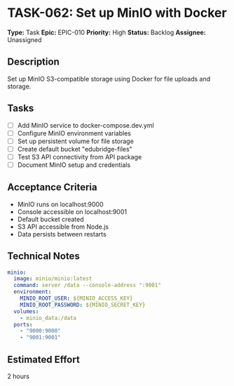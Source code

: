 # TASK-062: Set up MinIO with Docker

**Type:** Task
**Epic:** EPIC-010
**Priority:** High
**Status:** Backlog
**Assignee:** Unassigned

## Description
Set up MinIO S3-compatible storage using Docker for file uploads and storage.

## Tasks
- [ ] Add MinIO service to docker-compose.dev.yml
- [ ] Configure MinIO environment variables
- [ ] Set up persistent volume for file storage
- [ ] Create default bucket "edubridge-files"
- [ ] Test S3 API connectivity from API package
- [ ] Document MinIO setup and credentials

## Acceptance Criteria
- MinIO runs on localhost:9000
- Console accessible on localhost:9001
- Default bucket created
- S3 API accessible from Node.js
- Data persists between restarts

## Technical Notes
```yaml
minio:
  image: minio/minio:latest
  command: server /data --console-address ":9001"
  environment:
    MINIO_ROOT_USER: ${MINIO_ACCESS_KEY}
    MINIO_ROOT_PASSWORD: ${MINIO_SECRET_KEY}
  volumes:
    - minio_data:/data
  ports:
    - "9000:9000"
    - "9001:9001"
```

## Estimated Effort
2 hours
